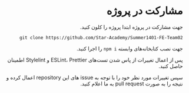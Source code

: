<div dir="rtl">

# مشارکت در پروژه

جهت مشارکت در پروژه ابتدا پروژه را کلون کنید.

```
git clone https://github.com/Star-Academy/Summer1401-FE-Team02
```

جهت نصب کتابخانه‌های وابسته
`npm i` را اجرا کنید.

پس از اعمال تغییرات از پاس شدن تست‌های ESLint، Prettier و Stylelint اطمینان حاصل کنید.

سپس تغییرات مورد نظر خود را با توجه به issue های این repository اعمال کرده و نتیجه را به صورت pull request به ما اعلام کنید.

</div>
